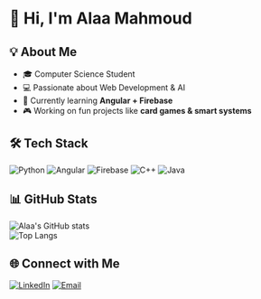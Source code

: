 # 👋 Hi, I'm Alaa Mahmoud  

## 💡 About Me
- 🎓 Computer Science Student  
- 💻 Passionate about Web Development & AI  
- 🚀 Currently learning **Angular + Firebase**  
- 🎮 Working on fun projects like **card games & smart systems**  

## 🛠 Tech Stack
![Python](https://img.shields.io/badge/-Python-3776AB?logo=python&logoColor=white&style=flat)
![Angular](https://img.shields.io/badge/-Angular-DD0031?logo=angular&logoColor=white&style=flat)
![Firebase](https://img.shields.io/badge/-Firebase-FFCA28?logo=firebase&logoColor=black&style=flat)
![C++](https://img.shields.io/badge/-C++-00599C?logo=cplusplus&logoColor=white&style=flat)
![Java](https://img.shields.io/badge/-Java-007396?logo=java&logoColor=white&style=flat)

## 📊 GitHub Stats
![Alaa's GitHub stats](https://github-readme-stats.vercel.app/api?username=AlaaMahmoud&show_icons=true&theme=tokyonight)  
![Top Langs](https://github-readme-stats.vercel.app/api/top-langs/?username=AlaaMahmoud&layout=compact&theme=radical)

## 🌐 Connect with Me
[![LinkedIn](https://img.shields.io/badge/-LinkedIn-0A66C2?logo=linkedin&logoColor=white)](https://linkedin.com/in/alaa-mahmoud)
[![Email](https://img.shields.io/badge/-Email-D14836?logo=gmail&logoColor=white)](mailto:yourmail@gmail.com)
